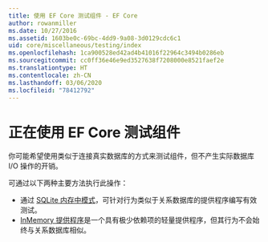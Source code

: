 ```yaml
---
title: 使用 EF Core 测试组件 - EF Core
author: rowanmiller
ms.date: 10/27/2016
ms.assetid: 1603be0c-69bc-4dd9-9a08-3d0129cdc6c1
uid: core/miscellaneous/testing/index
ms.openlocfilehash: 1ca900528ed42ad4b41016f22964c3494b0286eb
ms.sourcegitcommit: cc0ff36e46e9ed3527638f7208000e8521faef2e
ms.translationtype: HT
ms.contentlocale: zh-CN
ms.lasthandoff: 03/06/2020
ms.locfileid: "78412792"
---
```

# <a name="testing-components-using-ef-core"></a>正在使用 EF Core 测试组件

你可能希望使用类似于连接真实数据库的方式来测试组件，但不产生实际数据库 I/O 操作的开销。

可通过以下两种主要方法执行此操作：

* 通过 [SQLite 内存中模式](sqlite.md)，可针对行为类似于关系数据库的提供程序编写有效测试。
* [InMemory 提供程序](in-memory.md)是一个具有极少依赖项的轻量提供程序，但其行为不会始终与关系数据库相似。
